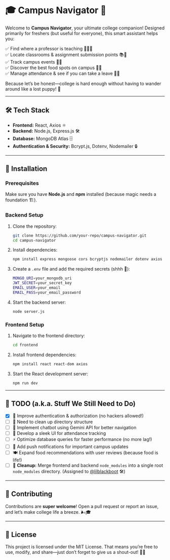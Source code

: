 # 🎓 Campus Navigator 🚀

Welcome to **Campus Navigator**, your ultimate college companion! Designed primarily for freshers (but useful for everyone), this smart assistant helps you:

✅ Find where a professor is teaching 👨‍🏫📍  
✅ Locate classrooms & assignment submission points 📚📩  
✅ Track campus events 🎉📅  
✅ Discover the best food spots on campus 🍕🍔  
✅ Manage attendance & see if you can take a leave 📝❌  

Because let’s be honest—college is hard enough without having to wander around like a lost puppy! 🐶

---
## 🛠️ Tech Stack
- **Frontend:** React, Axios ⚛️
- **Backend:** Node.js, Express.js 🛠️
- **Database:** MongoDB Atlas 🗄️
- **Authentication & Security:** Bcrypt.js, Dotenv, Nodemailer 🔒

---
## 🚀 Installation

### Prerequisites
Make sure you have **Node.js** and **npm** installed (because magic needs a foundation 🏗️).

### Backend Setup
1. Clone the repository:
   ```sh
   git clone https://github.com/your-repo/campus-navigator.git
   cd campus-navigator
   ```
2. Install dependencies:
   ```sh
   npm install express mongoose cors bcryptjs nodemailer dotenv axios
   ```
3. Create a `.env` file and add the required secrets (shhh 🤫):
   ```sh
   MONGO_URI=your_mongodb_uri
   JWT_SECRET=your_secret_key
   EMAIL_USER=your_email
   EMAIL_PASS=your_email_password
   ```
4. Start the backend server:
   ```sh
   node server.js
   ```

### Frontend Setup
1. Navigate to the frontend directory:
   ```sh
   cd frontend
   ```
2. Install frontend dependencies:
   ```sh
   npm install react react-dom axios
   ```
3. Start the React development server:
   ```sh
   npm run dev
   ```

---
## 📝 TODO (a.k.a. Stuff We Still Need to Do) 
- [x] 🔐 Improve authentication & authorization (no hackers allowed!)
- [ ] 🧹 Need to clean up directory structure
- [ ] 🤖 Implement chatbot using Gemini API for better navigation
- [ ] 🎨 Develop a sleek UI for attendance tracking
- [ ] ⚡ Optimize database queries for faster performance (no more lag!)
- [ ] 🔔 Add push notifications for important campus updates
- [ ] 🍽️ Expand food recommendations with user reviews (because food is life!)
- [ ] 🧹 **Cleanup:** Merge frontend and backend `node_modules` into a single root `node_modules` directory. (Assigned to [@lilblackboot](https://github.com/lilblackboot) 🛠️)

---
## 🙌 Contributing
Contributions are **super welcome**! Open a pull request or report an issue, and let’s make college life a breeze. 🌬️🎓

---
## 📜 License
This project is licensed under the MIT License. That means you’re free to use, modify, and share—just don’t forget to give us a shout-out! 📢😄

